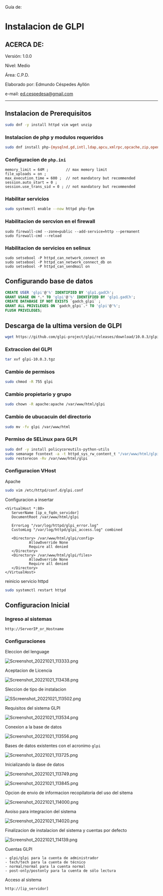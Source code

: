 Guía de:

# Instalacion de GLPI

## ACERCA DE:

Versión: 1.0.0

Nivel: Medio

Área: C.P.D.

Elaborado por: Edmundo Céspedes Ayllón

e-mail: [ed.cespedesa@gmail.com](ed.cespedesa@gmail.com)

---

## Instalacion de Prerequisitos

```bash
sudo dnf -y install httpd vim wget unzip
```

### Instalacion de php y modulos requeridos

```bash
sudo dnf install php-{mysqlnd,gd,intl,ldap,apcu,xmlrpc,opcache,zip,openssl,domxml,cli}
```

### Configuracion de `php.ini`

```shell-session
memory_limit = 64M ;        // max memory limit
file_uploads = on ;
max_execution_time = 600 ;  // not mandatory but recommended
session.auto_start = 0 ;
session.use_trans_sid = 0 ; // not mandatory but recommended
```

### Habilitar servicios

```bash
sudo systemctl enable --now httpd php-fpm
```

### Habilitacion de sercvion en el firewall

```
sudo firewall-cmd --zone=public --add-service=http --permanent
sudo firewall-cmd --reload
```

### Habilitacion de servicios en selinux

```
sudo setsebool -P httpd_can_network_connect on
sudo setsebool -P httpd_can_network_connect_db on
sudo setsebool -P httpd_can_sendmail on
```

## Configurando base de datos

```sql
CREATE USER 'glpi'@'%' IDENTIFIED BY 'glp1.gadCh';
GRANT USAGE ON *.* TO 'glpi'@'%' IDENTIFIED BY 'glp1.gadCh';
CREATE DATABASE IF NOT EXISTS `gadch_glpi` ;
GRANT ALL PRIVILEGES ON `gadch_glpi`.* TO 'glpi'@'%';
FLUSH PRIVILEGES;
```

## Descarga de la ultima version de GLPI

```bash
wget https://github.com/glpi-project/glpi/releases/download/10.0.3/glpi-10.0.3.tgz
```

### Extraccion del GLPI

```bash
tar xvf glpi-10.0.3.tgz
```

### Cambio de permisos

```bash
sudo chmod -R 755 glpi
```

### Cambio propietario y grupo

```bash
sudo chown -R apache:apache /var/www/html/glpi
```

### Cambio de ubucacuin del directorio

```bash
sudo mv -fv glpi /var/www/html
```

### Permiso de SELinux para GLPI

```bash
sudo dnf -y install policycoreutils-python-utils
sudo semanage fcontext -a -t httpd_sys_rw_content_t "/var/www/html/glpi(/.*)?"
sudo restorecon -Rv /var/www/html/glpi
```

### Configuracion VHost

Apache

```bash
sudo vim /etc/httpd/conf.d/glpi.conf
```

Configuracion a insertar

```shell-session
<VirtualHost *:80>
   ServerName [ip_o_fqdn_servidor]
   DocumentRoot /var/www/html/glpi

   ErrorLog "/var/log/httpd/glpi_error.log"
   CustomLog "/var/log/httpd/glpi_access.log" combined

   <Directory> /var/www/html/glpi/config>
           AllowOverride None
           Require all denied
   </Directory>
   <Directory> /var/www/html/glpi/files>
           AllowOverride None
           Require all denied
   </Directory>
</VirtualHost>
```

reinicio servicio httpd

```bash
sudo systemctl restart httpd
```

## Configuracion Inicial

### Ingreso al sistemas

```url
http://ServerIP_or_Hostname
```

### Configuraciones

Eleccion del lenguage

![Screenshot_20221021_113333.png](./assets/Screenshot_20221021_113333.png "language")

Aceptacion de Licencia

![Screenshot_20221021_113438.png](./assets/Screenshot_20221021_113438.png "license")

Sleccion de tipo de instalacion

![SScreenshot_20221021_113502.png](./assets/Screenshot_20221021_113502.png "type_install")

Requisitos del sistema GLPI

![Screenshot_20221021_113534.png](./assets/Screenshot_20221021_113534.png "requisites")

Conexion a la base de datos

![Screenshot_20221021_113556.png](./assets/Screenshot_20221021_113556.png "db_conf_01")

Bases de datos existentes con el acronimo `glpi`

![Screenshot_20221021_113725.png](./assets/Screenshot_20221021_113725.png "db_conf_02")

Inicializando la dase de datos

![Screenshot_20221021_113749.png](./assets/Screenshot_20221021_113749.png "db_conf_03")

![Screenshot_20221021_113845.png](./assets/Screenshot_20221021_113845.png "db_conf_02")

Opcion de envio de informacion recopilatoria del uso del sitema

![Screenshot_20221021_114000.png](./assets/Screenshot_20221021_114000.png "db_conf_02")

Avoiso para integracion del sistema

![Screenshot_20221021_114020.png](./assets/Screenshot_20221021_114020.png "db_conf_02")

Finalizacion de instalacion del sistema y cuentas por defecto

![Screenshot_20221021_114139.png](./assets/Screenshot_20221021_114139.png "db_conf_02")

Cuentas GLPI

```she
- glpi/glpi para la cuenta de administrador
- tech/tech para la cuenta de técnico
- normal/normal para la cuenta normal
- post-only/postonly para la cuenta de sólo lectura
```

Acceso al sistema

```url
http://[ip_servidor]
```
